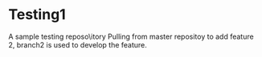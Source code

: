 # Testing1
A sample testing reposo\itory
Pulling from master repositoy to add feature 2, branch2 is used to develop the feature.

